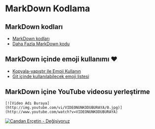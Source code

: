 # MarkDown Kodlama

## MarkDown kodları

- [MarkDown kodları](https://guides.github.com/features/mastering-markdown/)
- [Daha Fazla MarkDown kodu](https://paperhive.org/help/markdown)

## MarkDown içinde emoji kullanımı :heart:
- [Kopyala-yapıştır ile Emoji Kullanın](https://getemoji.com/)
- [Git içinde kullanılabilecek emoji listesi](https://gist.github.com/rxaviers/7360908)

## MarkDown içine YouTube videosu yerleştirme
```
[![Video Adı Buraya](http://img.youtube.com/vi/VIDEONUNKODUBURAYA/0.jpg)](http://www.youtube.com/watch?v=VIDEONUNKODUBURAYA)
```
[![Candan Erçetin - Değişiyoruz](http://img.youtube.com/vi/2ecLnNmiS2k/0.jpg)](http://www.youtube.com/watch?v=2ecLnNmiS2k)

